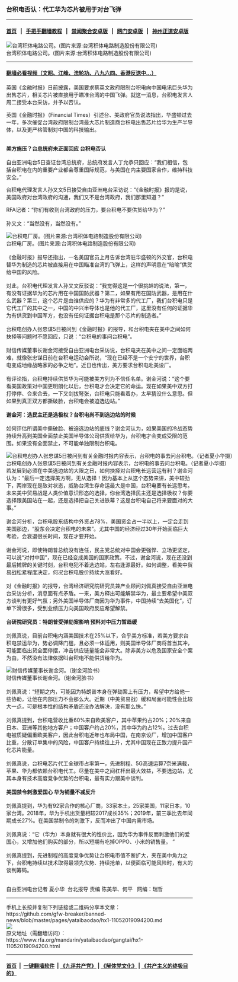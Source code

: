 ### 台积电否认：代工华为芯片被用于对台飞弹 
------------------------

#### [首页](https://github.com/gfw-breaker/banned-news/blob/master/README.md) &nbsp;&nbsp;|&nbsp;&nbsp; [手把手翻墙教程](https://github.com/gfw-breaker/guides/wiki) &nbsp;&nbsp;|&nbsp;&nbsp; [禁闻聚合安卓版](https://github.com/gfw-breaker/bn-android) &nbsp;&nbsp;|&nbsp;&nbsp; [网门安卓版](https://github.com/oGate2/oGate) &nbsp;&nbsp;|&nbsp;&nbsp; [神州正道安卓版](https://github.com/SzzdOgate/update) 



<div id="headerimg">
 <img alt="台湾积体电路公司。(图片来源:台湾积体电路制造股份有限公司)" src="https://www.rfa.org/mandarin/yataibaodao/gangtai/hx1-11052019094200.html/1.jpg/image" title="台湾积体电路公司。(图片来源:台湾积体电路制造股份有限公司)"/>
 <div id="headerimgcontents">
  <div id="headerimgcaption">
   <span>
    台湾积体电路公司。(图片来源:台湾积体电路制造股份有限公司)
   </span>
   <!-- zoomattribute -->
  </div>
  <!-- headerimgcaption -->
 </div>
 <!-- headerimagecontents -->
</div>

<hr/>


#### [翻墙必看视频（文昭、江峰、法轮功、八九六四、香港反送中...）](https://github.com/gfw-breaker/banned-news/blob/master/pages/links.md)

<div id="storytext">
 <div>
  <div class="slot_header">
  </div>
 </div>
 <p>
 </p>
 <p>
  英国《金融时报》日前披露，美国要求蔡英文政府限制台积电向中国电讯巨头华为出售芯片，相关芯片被直接用于瞄准台湾的中国飞弹。就这一消息，台积电发言人周二接受本台采访，并予以否认。
 </p>
 <p>
  英国《金融时报》（Financial Times）引述台、美政府官员说法指出，华盛顿过去一年，多次催促台湾政府限制台湾最大芯片制造商台积电出售芯片给华为生产半导体，以及更严格管制对中国的科技输出。
  <br/>
  <br/>
 </p>
 <p>
 </p>
 <p>
  <b>
   美方施压？台总统府未正面回应
  </b>
  <b>
  </b>
  <b>
   台积电否认
  </b>
  <br/>
  <br/>
  自由亚洲电台5日查证台湾总统府，总统府发言人丁允恭只回应：“我们相信，包括台积电在内的重要产业都会尊重国际规范，与美国在内主要国家合作，维持科技安全。”
 </p>
 <p>
  台积电代理发言人孙又文5日接受自由亚洲电台采访说：“《金融时报》报的是说，美国政府对台湾政府的沟通，我们又不是台湾政府，我们那里知道？”
 </p>
 <p>
  RFA记者：“你们有收到台湾政府的压力，要台积电不要供货给华为？”
  <br/>
  <br/>
  孙又文：“当然没有，当然没有。”
 </p>
 <p>
 </p>
 <p>
  <div class="image-inline captioned" style="width:728px;">
   <div style="width:728px;">
    <img alt="台积电厂房。(图片来源:台湾积体电路制造股份有限公司)" src="https://www.rfa.org/mandarin/yataibaodao/gangtai/hx1-11052019094200.html/2.jpg" title="台积电厂房。(图片来源:台湾积体电路制造股份有限公司)"/>
   </div>
   <div class="image-caption">
    <span style="width:728px;">
     台积电厂房。(图片来源:台湾积体电路制造股份有限公司)
    </span>
    <span class="copyright">
    </span>
   </div>
  </div>
  <br/>
  《金融时报》报导还指出，一名美国官员上月告诉台湾驻华盛顿的外交官，台积电替华为制造的芯片被直接用在中国瞄准台湾的飞弹上，这样的声明意在“暗喻”供货给中国的风险。
  <br/>
  <br/>
  对此，台积电代理发言人孙又文反驳说：“我觉得这是一个很挑衅的说法，第一，有没有证据华为的芯片用在中国国防武器？第二，如果有用在国防武器，是用在什么武器？第三，这个芯片是由谁供应的？华为有非常多的代工厂，我们台积电只是它代工厂的其中之一，中国的中兴半导体也是他的代工厂，这里没有任何的证据华为有供货到中国军方，也没有任何证据台积电是那个芯片的制造者。”
  <br/>
  <br/>
  台积电创办人张忠谋5日被问到《金融时报》的报导，和台积电夹在美中之间如何抉择等问题时不愿回应，只说：“台积电的事问台积电”。
  <br/>
  <br/>
  财信传媒董事长谢金河接受自由亚洲电台采访说，台积电夹在美中之间一定面临两难，就像张忠谋日前在台积电运动会所说，“现在已经不是一个安宁的世界，台积电变成地缘战略家的必争之地”。近日也传出，美方要求台积电赴美设厂。
  <br/>
  <br/>
  有评论指，台积电持续供货华为可能被美方列为不信任名单。谢金河说：“这个要看美国政策对中国更明朗化以后，台积电才会决定它的命运。现在如果美中双方打打停停、合来合去，一下又剑拔弩张，台积电只能看着办，太早猜没什么意思。但如果到真正双方都撕破脸，台积电会被迫选边站。”
  <br/>
  <br/>
  <b>
   谢金河：选民主还是选极权？台积电尚不到选边站的时候
  </b>
  <br/>
  <br/>
  如何评估所谓美中撕破脸、被迫选边站的底线？谢金河认为，如果美国的冷战态势持续升高到美国全面禁止美国半导体公司供货给华为，台积电才会变成受限的范围。如果没有全面禁止，不可能单独限制台积电。
 </p>
 <p>
 </p>
 <p>
  <div class="image-inline captioned" style="width:1811px;">
   <div style="width:1811px;">
    <img alt="台积电创办人张忠谋5日被问到有关金融时报内容表示，台积电的事去问台积电。（记者夏小华摄）" src="https://www.rfa.org/mandarin/yataibaodao/gangtai/hx1-11052019094200.html/3.JPG" title="台积电创办人张忠谋5日被问到有关金融时报内容表示，台积电的事去问台积电。（记者夏小华摄）"/>
   </div>
   <div class="image-caption">
    <span style="width:1811px;">
     台积电创办人张忠谋5日被问到有关金融时报内容表示，台积电的事去问台积电。（记者夏小华摄）
    </span>
    <span class="copyright">
    </span>
   </div>
  </div>
  若发展到必须在中美选边站的大限之日，如何抉择对台积电长远营运有利？谢金河认为：“最后一定选择美方啊，无从选择！因为基本上从这个态势来讲，美中较劲下，两岸现在是敌对状态，威胁台湾生存命运最大是中国，台积电要有长远思考。未来美中贸易战是人类价值意识形态的选择，你台湾选择民主还是选择极权？你要选择跟美国站在一起，还是选择把自己关进铁幕？这是台积电自己将来要面对的大事。”
  <br/>
  <br/>
  谢金河分析，台积电股东结构中外资占78%，美国资金占一半以上，一定会走到美国那边，“股东会决定台积电的未来”。尤其中国的经济经过30年开始面临巨大考验，会衰退很长时间，现在才要开始。
  <br/>
  <br/>
  谢金河说，即使特朗普总统没有连任，民主党总统对中国会更强悍、立场更坚定，可以说“对付中国”，现在已经变成美国的国家政策。不过，谢金河说，现在还没到最后摊牌的关键时刻，台积电犯不着选边站，左右逢源最好。如何调整，看美中贸易战松紧程度决定，何况台积电股价持续大涨看好。
  <br/>
  <br/>
  对《金融时报》的报导，台湾经济研究院研究员兼产业顾问刘佩真接受自由亚洲电台采访分析，消息面有点矛盾。一来，美方释出可能解禁华为，最主要希望中美双方谈判有更好气氛；另外美国半导体厂商因为华为事件，中国持续“去美国化”，订单下滑很多，受到业绩压力向美国政府反应希望解禁。
  <br/>
  <br/>
  <b>
   台研院研究员：特朗普受弹劾案影响
  </b>
  <b>
  </b>
  <b>
   预料对中压力暂趋缓
  </b>
  <br/>
  <br/>
  刘佩真说，目前台积电内涵美国技术在25%以下，合乎美方标准，若美方要求台积电禁运华为，势必调降门槛，且必须一体适用，则美国半导体厂商将首当其冲，可能面临出货全面停摆，冲击供应链量能会非常大。除非美方以危及国家安全个案为由，不然没有法律依据叫台积电不能供货给华为。
 </p>
 <p>
 </p>
 <p>
  <div class="image-inline captioned" style="width:622px;">
   <div style="width:622px;">
    <img alt="财信传媒董事长谢金河。（谢金河脸书）" src="https://www.rfa.org/mandarin/yataibaodao/gangtai/hx1-11052019094200.html/4.jpg" title="财信传媒董事长谢金河。（谢金河脸书）"/>
   </div>
   <div class="image-caption">
    <span style="width:622px;">
     财信传媒董事长谢金河。（谢金河脸书）
    </span>
    <span class="copyright">
    </span>
   </div>
  </div>
  <br/>
  刘佩真说：“短期之内，可能因为特朗普本身在弹劾案上有压力，希望中方给他一些协助，让他在内部压力不会那么大。近期（中美贸易战）缓和局面可能性会比较大一点，可是根本性的结构矛盾还没办法解决，没有那么快。”
  <br/>
  <br/>
  刘佩真提到，台积电营收比重60%来自欧美客户，其中苹果约占20%；20%来自日本、亚洲等其他地方客户；中国客户约占20%，其中华为约占12%。过去台积电被质疑偏重欧美客户，因此台积电近年也布局中国，在南京设厂，增加中国客户比重，分散订单集中的风险，中国客户持续往上升，尤其中国现在正致力提升国产化芯片能量。
  <br/>
  <br/>
  刘佩真说，台积电芯片代工全球市占率第一，先进制程、5G高速运算7奈米满载，苹果、华为都依赖台积电代工。尽量在美中之间杠杆出最大效益，不要选边站，尤其本身有技术高度竞争优势的台积电，最有实力跟美中谈判。
  <br/>
  <br/>
  <b>
   美国禁令刺激爱国心
  </b>
  <b>
  </b>
  <b>
   华为销量不减反升
  </b>
  <br/>
  <br/>
  刘佩真提到，华为有92家合作的核心厂商，33家本土，25家美国，11家日本，10家台湾。2018年，华为手机出货量相较2017成长35%；2019年，前三季比去年同期成长27%。在美国禁制令的刺激下，反而冲出了中国内需市场。
  <br/>
  <br/>
  刘佩真说：“它（华为）本身就有很大的性价比，因为华为事件反而刺激他们的爱国心，又增加他们购买的部分，所以短期有吃掉OPPO、小米的销售量。 ”
  <br/>
  <br/>
  刘佩真提到，先进制程的高度竞争优势让台积电市值不断扩大，夹在美中角力之下，台积电持续以技术取得最领先优势、持续抢单，以便面临可能风险时，有大的谈判筹码。
  <br/>
  <br/>
 </p>
 <p>
  自由亚洲电台记者 夏小华  台北报导 责编 陈美华、何平   网编：瑞哲
 </p>
</div>

<hr/>
手机上长按并复制下列链接或二维码分享本文章：<br/>
https://github.com/gfw-breaker/banned-news/blob/master/pages/yataibaodao/hx1-11052019094200.md <br/>
<a href='https://github.com/gfw-breaker/banned-news/blob/master/pages/yataibaodao/hx1-11052019094200.md'><img src='https://github.com/gfw-breaker/banned-news/blob/master/pages/yataibaodao/hx1-11052019094200.md.png'/></a> <br/>
原文地址（需翻墙访问）：https://www.rfa.org/mandarin/yataibaodao/gangtai/hx1-11052019094200.html


------------------------
#### [首页](https://github.com/gfw-breaker/banned-news/blob/master/README.md) &nbsp;|&nbsp; [一键翻墙软件](https://github.com/gfw-breaker/nogfw/blob/master/README.md) &nbsp;| [《九评共产党》](https://github.com/gfw-breaker/9ping.md/blob/master/README.md#九评之一评共产党是什么) | [《解体党文化》](https://github.com/gfw-breaker/jtdwh.md/blob/master/README.md) | [《共产主义的终极目的》](https://github.com/gfw-breaker/gczydzjmd.md/blob/master/README.md)


<img src='http://gfw-breaker.win/banned-news/pages/yataibaodao/hx1-11052019094200.md' width='0px' height='0px'/>